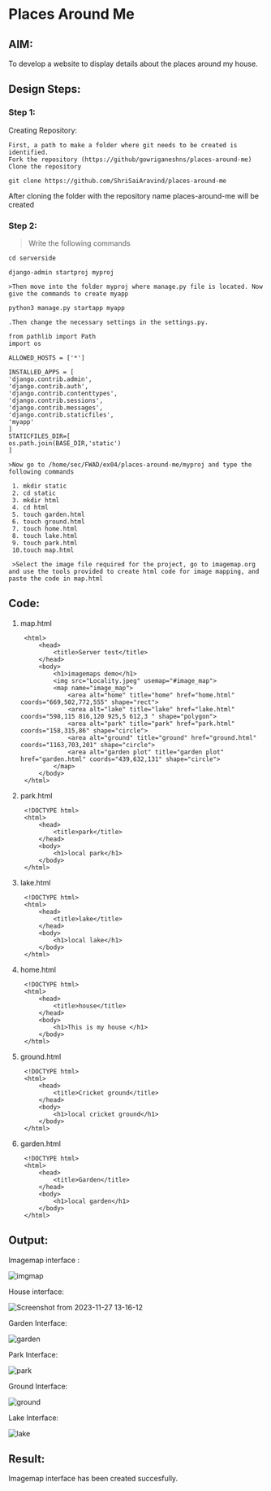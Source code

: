 # Places Around Me
## AIM:
To develop a website to display details about the places around my house.

## Design Steps:

### Step 1:
Creating Repository:

    First, a path to make a folder where git needs to be created is identified.
    Fork the repository (https://github/gowriganeshns/places-around-me)
    Clone the repository

    git clone https://github.com/ShriSaiAravind/places-around-me 

After cloning the folder with the repository name places-around-me will be created
### Step 2:
>Write the following commands

    cd serverside

    django-admin startproj myproj

    >Then move into the folder myproj where manage.py file is located. Now give the commands to create myapp

    python3 manage.py startapp myapp

    .Then change the necessary settings in the settings.py.

    from pathlib import Path
    import os

    ALLOWED_HOSTS = ['*']

    INSTALLED_APPS = [
    'django.contrib.admin',
    'django.contrib.auth',
    'django.contrib.contenttypes',
    'django.contrib.sessions',
    'django.contrib.messages',
    'django.contrib.staticfiles',
    'myapp'
    ]
    STATICFILES_DIR=[
    os.path.join(BASE_DIR,'static')
    ]

    >Now go to /home/sec/FWAD/ex04/places-around-me/myproj and type the following commands
     
     1. mkdir static
     2. cd static
     3. mkdir html
     4. cd html
     5. touch garden.html
     6. touch ground.html
     7. touch home.html
     8. touch lake.html
     9. touch park.html
     10.touch map.html

     >Select the image file required for the project, go to imagemap.org and use the tools provided to create html code for image mapping, and paste the code in map.html

## Code:


1. map.html 

        <html>
            <head>
                <title>Server test</title>
            </head>
            <body>
                <h1>imagemaps demo</h1>
                <img src="Locality.jpeg" usemap="#image_map">
                <map name="image_map">
                    <area alt="home" title="home" href="home.html" coords="669,502,772,555" shape="rect">
                    <area alt="lake" title="lake" href="lake.html" coords="598,115 816,120 925,5 612,3 " shape="polygon">
                    <area alt="park" title="park" href="park.html" coords="158,315,86" shape="circle">
                    <area alt="ground" title="ground" href="ground.html" coords="1163,703,201" shape="circle">
                    <area alt="garden plot" title="garden plot" href="garden.html" coords="439,632,131" shape="circle">
                </map>
            </body>
        </html>

2. park.html

        <!DOCTYPE html>
        <html>
            <head>
                <title>park</title>
            </head>
            <body>
                <h1>local park</h1>
            </body>
        </html>

3. lake.html

        <!DOCTYPE html>
        <html>
            <head>
                <title>lake</title>
            </head>
            <body>
                <h1>local lake</h1>
            </body>
        </html>

4. home.html

        <!DOCTYPE html>
        <html>
            <head>
                <title>house</title>
            </head>
            <body>
                <h1>This is my house </h1>
            </body>
        </html>

5. ground.html

        <!DOCTYPE html>
        <html>
            <head>
                <title>Cricket ground</title>
            </head>
            <body>
                <h1>local cricket ground</h1>
            </body>
        </html>

6. garden.html

        <!DOCTYPE html>
        <html>
            <head>
                <title>Garden</title>
            </head>
            <body>
                <h1>local garden</h1>
            </body>
        </html>

## Output:

Imagemap interface : 

![imgmap](https://github.com/ShriSaiAravind/places-around-me/assets/148180918/044f6fc7-25fa-4013-84cf-7ff7f8abc790)


House interface:

![Screenshot from 2023-11-27 13-16-12](https://github.com/ShriSaiAravind/places-around-me/assets/148180918/06bc82e6-e67c-4fd4-bbca-12bad845b765)


Garden Interface:

![garden](https://github.com/ShriSaiAravind/places-around-me/assets/148180918/35dc99dd-93a1-46ff-a39e-78f20030aaed)


Park Interface:

![park](https://github.com/ShriSaiAravind/places-around-me/assets/148180918/1987c39a-57d3-4117-a59a-fdaceb40f56e)


Ground Interface: 

![ground](https://github.com/ShriSaiAravind/places-around-me/assets/148180918/94c9a1e8-eeaf-45c2-8047-805e62a1ae15)


Lake Interface: 

![lake](https://github.com/ShriSaiAravind/places-around-me/assets/148180918/847bf366-0478-49ee-9685-10111f7f0dda)


## Result:

Imagemap interface has been created succesfully.
